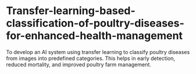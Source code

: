 # Transfer-learning-based-classification-of-poultry-diseases-for-enhanced-health-management
To develop an AI system using transfer learning to classify poultry diseases from images into predefined categories. This helps in early detection, reduced mortality, and improved poultry farm management.
